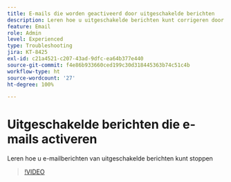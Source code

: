 ```yaml
---
title: E-mails die worden geactiveerd door uitgeschakelde berichten
description: Leren hoe u uitgeschakelde berichten kunt corrigeren door e-mails te activeren
feature: Email
role: Admin
level: Experienced
type: Troubleshooting
jira: KT-8425
exl-id: c21a4521-c207-43ad-9dfc-ea64b377e440
source-git-commit: f4e86b933660ced199c30d318445363b74c51c4b
workflow-type: ht
source-wordcount: '27'
ht-degree: 100%

---
```


# Uitgeschakelde berichten die e-mails activeren

Leren hoe u e-mailberichten van uitgeschakelde berichten kunt stoppen
>[!VIDEO](https://video.tv.adobe.com/v/335981?quality=12&learn=on)
